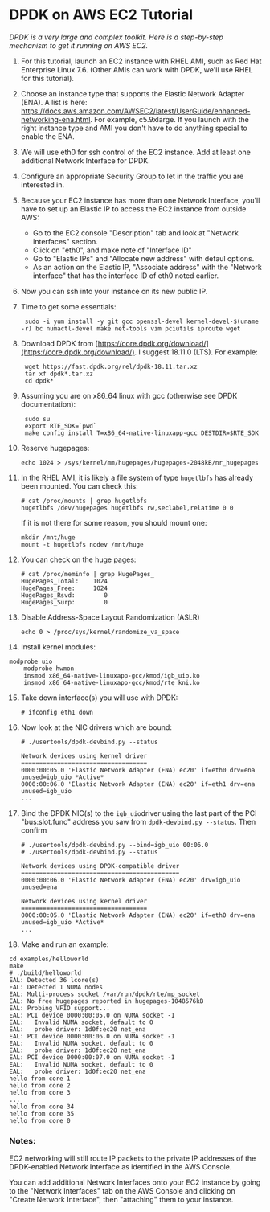 # DPDK on AWS EC2 Tutorial

*DPDK is a very large and complex toolkit.  Here is a step-by-step mechanism to get it running on AWS EC2.*

1. For this tutorial, launch an EC2 instance with RHEL AMI, such as Red Hat Enterprise Linux 7.6.  (Other AMIs can work with DPDK, we'll use RHEL for this tutorial).
2. Choose an instance type that supports the Elastic Network Adapter (ENA).  A list is here: <https://docs.aws.amazon.com/AWSEC2/latest/UserGuide/enhanced-networking-ena.html>.  For example, c5.9xlarge. If you launch with the right instance type and AMI you don't have to do anything special to enable the ENA.
3. We will use eth0 for ssh control of the EC2 instance.  Add at least one additional Network Interface for DPDK.
4. Configure an appropriate Security Group to let in the traffic you are interested in.
5. Because your EC2 instance has more than one Network Interface, you'll have to set up an Elastic IP to access the EC2 instance from outside AWS:  
	* Go to the EC2 console "Description" tab and look at "Network interfaces" section.
	* Click on "eth0", and make note of "Interface ID"
	* Go to "Elastic IPs" and "Allocate new address" with defaul options.
	* As an action on the Elastic IP, "Associate address" with the "Network interface" that has the interface ID of eth0 noted earlier.
6. Now you can ssh into your instance on its new public IP.
7. Time to get some essentials:

		sudo -i yum install -y git gcc openssl-devel kernel-devel-$(uname -r) bc numactl-devel make net-tools vim pciutils iproute wget
    
8. Download DPDK from [https://core.dpdk.org/download/](https://core.dpdk.org/download/).  I suggest 18.11.0 (LTS). For example:

		wget https://fast.dpdk.org/rel/dpdk-18.11.tar.xz
		tar xf dpdk*.tar.xz
		cd dpdk*
		
9. Assuming you are on x86_64 linux with gcc (otherwise see DPDK documentation):

		sudo su
		export RTE_SDK=`pwd`
		make config install T=x86_64-native-linuxapp-gcc DESTDIR=$RTE_SDK
		
10. Reserve hugepages:

		echo 1024 > /sys/kernel/mm/hugepages/hugepages-2048kB/nr_hugepages
		
11. In the RHEL AMI, it is likely a file system of
type `hugetlbfs` has already been mounted.  You can check this:

		# cat /proc/mounts | grep hugetlbfs
		hugetlbfs /dev/hugepages hugetlbfs rw,seclabel,relatime 0 0

	If it is not there for some reason, you should mount one:
	
		mkdir /mnt/huge
    	mount -t hugetlbfs nodev /mnt/huge
  
12. You can check on the huge pages:

		# cat /proc/meminfo | grep HugePages_
		HugePages_Total:    1024
		HugePages_Free:     1024
		HugePages_Rsvd:        0
		HugePages_Surp:        0
  	
13. Disable Address-Space Layout Randomization (ASLR)

		echo 0 > /proc/sys/kernel/randomize_va_space
		
14.  Install kernel modules:

	modprobe uio
    	modprobe hwmon
    	insmod x86_64-native-linuxapp-gcc/kmod/igb_uio.ko
    	insmod x86_64-native-linuxapp-gcc/kmod/rte_kni.ko  	

15. Take down interface(s) you will use with DPDK:

		# ifconfig eth1 down
		
16. Now look at the NIC drivers which are bound:

		# ./usertools/dpdk-devbind.py --status

		Network devices using kernel driver
		===================================
		0000:00:05.0 'Elastic Network Adapter (ENA) ec20' if=eth0 drv=ena unused=igb_uio *Active*
		0000:00:06.0 'Elastic Network Adapter (ENA) ec20' if=eth1 drv=ena unused=igb_uio 
		...
		
17. Bind the DPDK NIC(s) to the `igb_uio`driver using the last part of the PCI "bus:slot.func" address you saw from `dpdk-devbind.py --status`.  Then confirm

		# ./usertools/dpdk-devbind.py --bind=igb_uio 00:06.0
		# ./usertools/dpdk-devbind.py --status

		Network devices using DPDK-compatible driver
		============================================
		0000:00:06.0 'Elastic Network Adapter (ENA) ec20' drv=igb_uio unused=ena

		Network devices using kernel driver
		===================================
		0000:00:05.0 'Elastic Network Adapter (ENA) ec20' if=eth0 drv=ena unused=igb_uio *Active* 
		...

18. Make and run an example:

```shell
cd examples/helloworld
make
# ./build/helloworld 
EAL: Detected 36 lcore(s)
EAL: Detected 1 NUMA nodes
EAL: Multi-process socket /var/run/dpdk/rte/mp_socket
EAL: No free hugepages reported in hugepages-1048576kB
EAL: Probing VFIO support...
EAL: PCI device 0000:00:05.0 on NUMA socket -1
EAL:   Invalid NUMA socket, default to 0
EAL:   probe driver: 1d0f:ec20 net_ena
EAL: PCI device 0000:00:06.0 on NUMA socket -1
EAL:   Invalid NUMA socket, default to 0
EAL:   probe driver: 1d0f:ec20 net_ena
EAL: PCI device 0000:00:07.0 on NUMA socket -1
EAL:   Invalid NUMA socket, default to 0
EAL:   probe driver: 1d0f:ec20 net_ena
hello from core 1
hello from core 2
hello from core 3
...
hello from core 34
hello from core 35
hello from core 0
```

### Notes:
EC2 networking will still route IP packets to the private IP addresses of the DPDK-enabled Network Interface as identified in the AWS Console.

You can add additional Network Interfaces onto your EC2 instance by going to the "Network Interfaces" tab on the AWS Console and clicking on "Create Network Interface", then "attaching" them to your instance.

